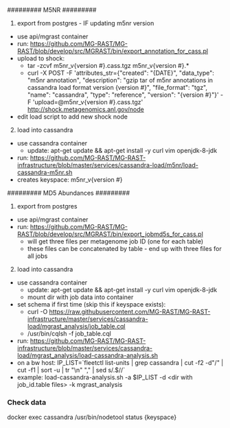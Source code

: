 
######### M5NR #########

1. export from postgres - IF updating m5nr version 

  - use api/mgrast container
  - run: https://github.com/MG-RAST/MG-RAST/blob/develop/src/MGRAST/bin/export_annotation_for_cass.pl
  - upload to shock:
    - tar -zcvf m5nr_v{version #}.cass.tgz m5nr_v{version #}.*
    - curl -X POST -F 'attributes_str={"created": "{DATE}", "data_type": "m5nr annotation", "description": "gzip tar of m5nr annotations in cassandra load format version {version #}", "file_format": "tgz", "name": "cassandra", "type": "reference", "version": "{version #}"}' -F 'upload=@m5nr_v{version #}.cass.tgz' http://shock.metagenomics.anl.gov/node
  - edit load script to add new shock node

2. load into cassandra

  - use cassandra container
    - update: apt-get update && apt-get install -y curl vim openjdk-8-jdk
  - run: https://github.com/MG-RAST/MG-RAST-infrastructure/blob/master/services/cassandra-load/m5nr/load-cassandra-m5nr.sh
  - creates keyspace: m5nr_v{version #}

######### MD5 Abundances #########

1. export from postgres

  - use api/mgrast container
  - run: https://github.com/MG-RAST/MG-RAST/blob/develop/src/MGRAST/bin/export_jobmd5s_for_cass.pl
    - will get three files per metagenome job ID (one for each table)
    - these files can be concatenated by table - end up with three files for all jobs

2. load into cassandra

  - use cassandra container
    - update: apt-get update && apt-get install -y curl vim openjdk-8-jdk
    - mount dir with job data into container
  - set schema if first time (skip this if keyspace exists):
    - curl -O https://raw.githubusercontent.com/MG-RAST/MG-RAST-infrastructure/master/services/cassandra-load/mgrast_analysis/job_table.cql
    - /usr/bin/cqlsh -f job_table.cql
  - run: https://github.com/MG-RAST/MG-RAST-infrastructure/blob/master/services/cassandra-load/mgrast_analysis/load-cassandra-analysis.sh
  - on a bw host: IP_LIST=\`fleetctl list-units | grep cassandra | cut -f2 -d"/" | cut -f1 | sort -u | tr "\n" "," | sed s/.$//\`
  - example: load-cassandra-analysis.sh -a $IP_LIST -d \<dir with job_id.table files\> -k mgrast_analysis
  
### Check data

docker exec cassandra /usr/bin/nodetool status {keyspace}
